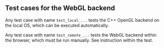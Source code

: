 ## Test cases for the WebGL backend

Any test case with name `test_local_...` tests the C++ OpenGL backend on the
local OS, which can be executed automatically.

Any test case with name `test_remote_...` tests the WebGL backend within the
browser, which must be run manually. See instruction within the test.

